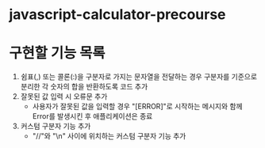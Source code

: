 # javascript-calculator-precourse

# 구현할 기능 목록

1. 쉼표(,) 또는 콜론(:)을 구분자로 가지는 문자열을 전달하는 경우 구분자를 기준으로 분리한 각 숫자의 합을 반환하도록 코드 추가
2. 잘못된 값 입력 시 오류문 추가
   - 사용자가 잘못된 값을 입력할 경우 "[ERROR]"로 시작하는 메시지와 함께 Error를 발생시킨 후 애플리케이션은 종료
3. 커스텀 구분자 기능 추가
   - "//"와 "\n" 사이에 위치하는 커스텀 구분자 기능 추가
